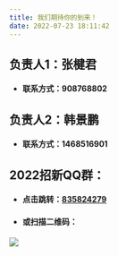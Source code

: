 ```yaml
---
title: 我们期待你的到来！
date: 2022-07-23 18:11:42
---
```


## 负责人1：张楗君

- #### 联系方式：908768802

## 负责人2：韩景鹏

- #### 联系方式：1468516901

## 2022招新QQ群：

- #### 点击跳转：[835824279](https://jq.qq.com/?_wv=1027&k=BLU3iJRP)

- #### 或扫描二维码：

![](/img/qq.png)

